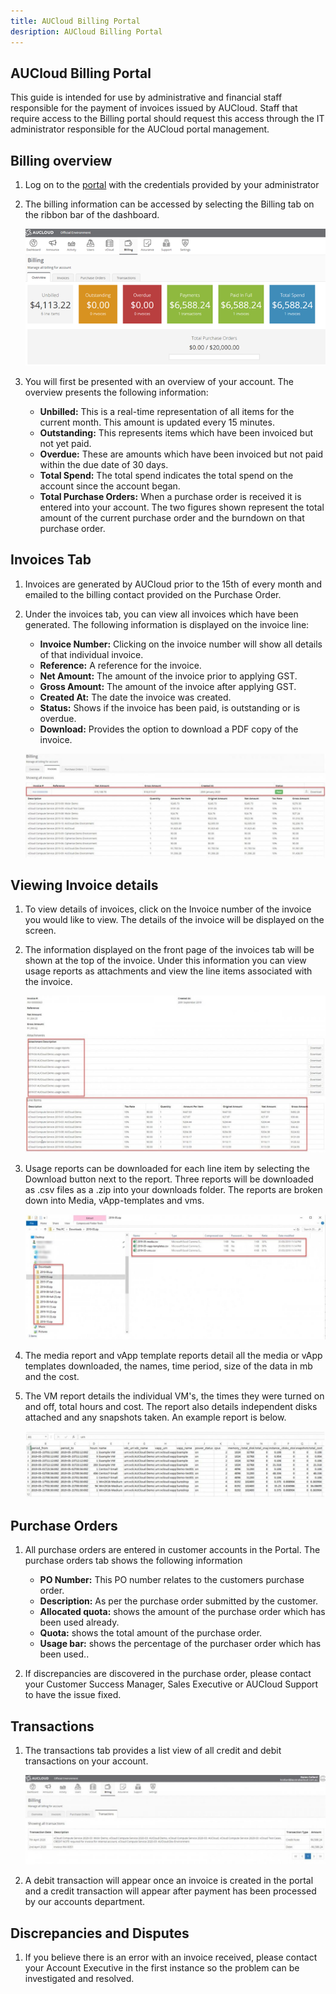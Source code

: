 ```yaml
---
title: AUCloud Billing Portal
desription: AUCloud Billing Portal
---
```


## AUCloud Billing Portal

This guide is intended for use by administrative and financial staff responsible for the payment of invoices issued by AUCloud. Staff that require access to the Billing portal should request this access through the IT administrator responsible for the AUCloud portal management.  

## Billing overview

1. Log on to the [portal](../../Platform_Services/reference_urls.md#portal-ui) with the credentials provided by your administrator

1. The billing information can be accessed by selecting the Billing tab on the ribbon bar of the dashboard.

    ![Billing](./assets/billing.png)

1. You will first be presented with an overview of your account. The overview presents the following information:

    - **Unbilled:** This is a real-time representation of all items for the current month. This amount is updated every 15 minutes.
    - **Outstanding:** This represents items which have been invoiced but not yet paid.
    - **Overdue:** These are amounts which have been invoiced but not paid within the due date of 30 days.
    - **Total Spend:** The total spend indicates the total spend on the account since the account began.
    - **Total Purchase Orders:** When a purchase order is received it is entered into your account. The two figures shown represent the total amount of the current purchase order and the burndown on that purchase order.

## Invoices Tab

1. Invoices are generated by AUCloud prior to the 15th of every month and emailed to the billing contact provided on the Purchase Order.

1. Under the invoices tab, you can view all invoices which have been generated. The following information is displayed on the invoice line:

    - **Invoice Number:** Clicking on the invoice number will show all details of that individual invoice.
    - **Reference:** A reference for the invoice.
    - **Net Amount:** The amount of the invoice prior to applying GST.
    - **Gross Amount:** The amount of the invoice after applying GST.
    - **Created At:** The date the invoice was created.
    - **Status:** Shows if the invoice has been paid, is outstanding or is overdue.
    - **Download:** Provides the option to download a PDF copy of the invoice.  

    ![Billing](./assets/billing2.jpg)

## Viewing Invoice details

1. To view details of invoices, click on the Invoice number of the invoice you would like to view. The details of the invoice will be displayed on the screen.

1. The information displayed on the front page of the invoices tab will be shown at the top of the invoice. Under this information you can view usage reports as attachments and view the line items associated with the invoice.

    ![Billing](./assets/billing3.jpg)

1. Usage reports can be downloaded for each line item by selecting the Download button next to the report. Three reports will be downloaded as .csv files as a .zip into your downloads folder. The reports are broken down into Media, vApp-templates and vms.

    ![Usage Report](./assets/usage_report.jpg)

1. The media report and vApp template reports detail all the media or vApp templates downloaded, the names, time period, size of the data in mb and the cost.

1. The VM report details the individual VM's, the times they were turned on and off, total hours and cost. The report also details independent disks attached and any snapshots taken. An example report is below.

    ![VM Report](./assets/vm_report.jpg)

## Purchase Orders

1. All purchase orders are entered in customer accounts in the Portal. The purchase orders tab shows the following information

    - **PO Number:** This PO number relates to the customers purchase order.
    - **Description:** As per the purchase order submitted by the customer.
    - **Allocated quota:** shows the amount of the purchase order which has been used already.
    - **Quota:** shows the total amount of the purchase order.
    - **Usage bar:** shows the percentage of the purchaser order which has been used..  

1. If discrepancies are discovered in the purchase order, please contact your Customer Success Manager, Sales Executive or AUCloud Support to have the issue fixed.  

## Transactions

1. The transactions tab provides a list view of all credit and debit transactions on your account.

    ![Transactions](./assets/transactions.jpg)

1. A debit transaction will appear once an invoice is created in the portal and a credit transaction will appear after payment has been processed by our accounts department.

## Discrepancies and Disputes

1. If you believe there is an error with an invoice received, please contact your Account Executive in the first instance so the problem can be investigated and resolved.
